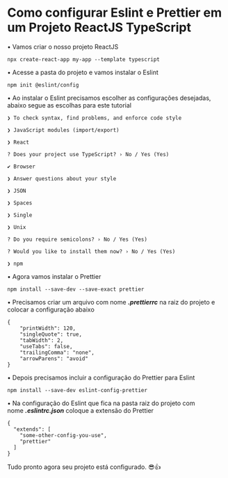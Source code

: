 # **Como configurar Eslint e Prettier em um Projeto ReactJS TypeScript**

• Vamos criar o nosso projeto ReactJS

`npx create-react-app my-app --template typescript`

• Acesse a pasta do projeto e vamos instalar o Eslint

`npm init @eslint/config`

• Ao instalar o Eslint precisamos escolher as configurações desejadas, abaixo segue as escolhas para este tutorial

```
❯ To check syntax, find problems, and enforce code style

❯ JavaScript modules (import/export)

❯ React

? Does your project use TypeScript? › No / Yes (Yes)

✔ Browser

❯ Answer questions about your style

❯ JSON

❯ Spaces

❯ Single

❯ Unix

? Do you require semicolons? › No / Yes (Yes)

? Would you like to install them now? › No / Yes (Yes)

❯ npm
```

• Agora vamos instalar o Prettier

`npm install --save-dev --save-exact prettier`

• Precisamos criar um arquivo com nome ***.prettierrc*** na raiz do projeto e colocar a configuração abaixo

```
{
	"printWidth": 120,
	"singleQuote": true,
	"tabWidth": 2,
	"useTabs": false,
	"trailingComma": "none",
	"arrowParens": "avoid"
}
```

• Depois precisamos incluir a configuração do Prettier para Eslint

`npm install --save-dev eslint-config-prettier`

• Na configuração do Eslint que fica na pasta raiz do projeto com nome ***.eslintrc.json*** coloque a extensão do Prettier

```
{
  "extends": [
    "some-other-config-you-use",
    "prettier"
  ]
}
```

Tudo pronto agora seu projeto está configurado. 😎👍
